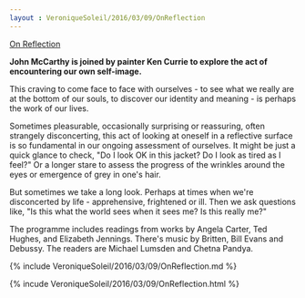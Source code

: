 ```yaml
---
layout : VeroniqueSoleil/2016/03/09/OnReflection
---
```


[On Reflection](http://www.bbc.co.uk/programmes/b072hs5n)

**John McCarthy is joined by painter Ken Currie to explore the act of encountering our own self-image.**

This craving to come face to face with ourselves - to see what we really are at the bottom of our souls, to discover our identity and meaning - is perhaps the work of our lives.

Sometimes pleasurable, occasionally surprising or reassuring, often strangely disconcerting, this act of looking at oneself in a reflective surface is so fundamental in our ongoing assessment of ourselves. It might be just a quick glance to check, "Do I look OK in this jacket? Do I look as tired as I feel?" Or a longer stare to assess the progress of the wrinkles around the eyes or emergence of grey in one's hair.

But sometimes we take a long look. Perhaps at times when we're disconcerted by life - apprehensive, frightened or ill. Then we ask questions like, "Is this what the world sees when it sees me? Is this really me?"

The programme includes readings from works by Angela Carter, Ted Hughes, and Elizabeth Jennings. There's music by Britten, Bill Evans and Debussy. The readers are Michael Lumsden and Chetna Pandya.

{% include VeroniqueSoleil/2016/03/09/OnReflection.md %}

{% incude VeroniqueSoleil/2016/03/09/OnReflection.html %}
